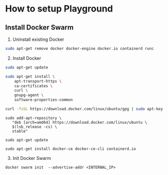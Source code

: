 # How to setup Playground

## Install Docker Swarm

1. Uninstall existing Docker

```bash
sudo apt-get remove docker docker-engine docker.io containerd runc
```

2. Install Docker

```bash
sudo apt-get update
```

```bash
sudo apt-get install \
    apt-transport-https \
    ca-certificates \
    curl \
    gnupg-agent \
    software-properties-common
```

```bash
curl -fsSL https://download.docker.com/linux/ubuntu/gpg | sudo apt-key add -
```

```
sudo add-apt-repository \
   "deb [arch=amd64] https://download.docker.com/linux/ubuntu \
   $(lsb_release -cs) \
   stable"
```

```
sudo apt-get update
```

```
sudo apt-get install docker-ce docker-ce-cli containerd.io
```

3. Init Docker Swarm

```
docker swarm init  --advertise-addr <INTERNAL_IP>
```
